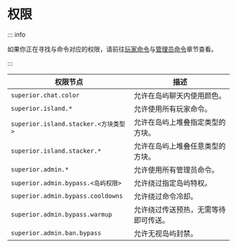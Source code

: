 # 权限

::: info

如果你正在寻找与命令对应的权限，请前往[玩家命令](overview.commands-and-permissions.player-commands.md)与[管理员命令](overview.commands-and-permissions.admin-commands.md)章节查看。

:::

|权限节点|描述|
|---|---|
|`superior.chat.color`|允许在岛屿聊天内使用颜色。|
|`superior.island.*`|允许使用所有玩家命令。|
|`superior.island.stacker.<方块类型>`|允许在岛屿上堆叠指定类型的方块。|
|`superior.island.stacker.*`|允许在岛屿上堆叠任意类型的方块。|
|`superior.admin.*`|允许使用所有管理员命令。|
|`superior.admin.bypass.<岛屿权限>`|允许绕过指定岛屿特权。|
|`superior.admin.bypass.cooldowns`|允许绕过命令冷却。|
|`superior.admin.bypass.warmup`|允许绕过传送预热，无需等待即可传送。|
|`superior.admin.ban.bypass`|允许无视岛屿封禁。|